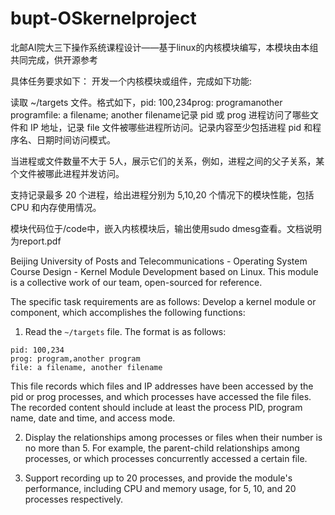# bupt-OSkernelproject
北邮AI院大三下操作系统课程设计——基于linux的内核模块编写，本模块由本组共同完成，供开源参考

具体任务要求如下：
开发一个内核模块或组件，完成如下功能:

读取 ~/targets 文件。格式如下，pid: 100,234prog: programanother programfile: a filename; another filename记录 pid 或 prog 进程访问了哪些文件和 IP 地址，记录 file 文件被哪些进程所访问。记录内容至少包括进程 pid 和程序名、日期时间访问模式。

当进程或文件数量不大于 5人，展示它们的关系，例如，进程之间的父子关系，某个文件被哪此进程并发访问。

支持记录最多 20 个进程，给出进程分别为 5,10,20 个情况下的模块性能，包括 CPU 和内存使用情况。

模块代码位于/code中，嵌入内核模块后，输出使用sudo dmesg查看。文档说明为report.pdf

Beijing University of Posts and Telecommunications - Operating System Course Design - Kernel Module Development based on Linux. This module is a collective work of our team, open-sourced for reference.

The specific task requirements are as follows: Develop a kernel module or component, which accomplishes the following functions:

1. Read the `~/targets` file. The format is as follows:
```
pid: 100,234
prog: program,another program
file: a filename, another filename
```
This file records which files and IP addresses have been accessed by the pid or prog processes, and which processes have accessed the file files. The recorded content should include at least the process PID, program name, date and time, and access mode.

2. Display the relationships among processes or files when their number is no more than 5. For example, the parent-child relationships among processes, or which processes concurrently accessed a certain file.

3. Support recording up to 20 processes, and provide the module's performance, including CPU and memory usage, for 5, 10, and 20 processes respectively.


